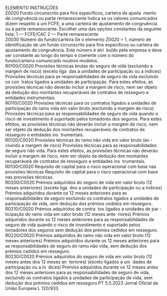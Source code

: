  
ELEMENTO  INSTRUÇÕES  
Z0020  Fundo circunscrito para fins 
específicos, carteira de ajusta ­
mento de congruência ou 
parte remanescente  Indica se os valores comunicados dizem respeito a um FCFE, a uma carteira de 
ajustamento de congruência ou à parte remanescente. Escolher uma das opções 
constantes da seguinte lista: 
1 — FCFE/CAC 
2 — Parte remanescente  
Z0030  Número do fundo/carteira  Se o elemento Z0020 = 1, número de identificação de um fundo circunscrito para 
fins específicos ou carteira de ajustamento de congruência. Este número é atri ­
buído pela empresa e deve ser constante ao longo do tempo e coerente com o 
número do fundo/carteira comunicado noutros modelos.  
R0100/C0020  Provisões técnicas brutas do 
seguro de vida (excluindo a 
margem de risco) (exceto liga ­
das a unidades de participação 
ou a índices)  Provisões técnicas para as responsabilidades de seguro de vida excluindo os con ­
tratos ligados a unidades de participação. Para estes efeitos, as provisões técnicas 
não deverão incluir a margem de risco, nem ser objeto da dedução dos montantes 
recuperáveis de contratos de resseguro e entidades instrumentais.  
R0110/C0020  Provisões técnicas para os 
contratos ligados a unidades 
de participação do ramo vida 
em valor bruto (excluindo a 
margem de risco)  Provisões técnicas para as responsabilidades de seguro de vida quando o risco de 
investimento é suportado pelos tomadores dos seguros. Para estes efeitos, as 
provisões técnicas não deverão incluir a margem de risco, nem ser objeto da 
dedução dos montantes recuperáveis de contratos de resseguro e entidades ins ­
trumentais.  
R0120/C0020  Provisões técnicas do ramo 
não vida em valor bruto (ex ­
cluindo a margem de risco)  Provisões técnicas para as responsabilidades de seguro não vida. Para estes efeitos, 
as provisões técnicas não deverão incluir a margem de risco, nem ser objeto da 
dedução dos montantes recuperáveis de contratos de resseguro e entidades ins ­
trumentais.  
R0130/C0020  Requisito de capital para o 
risco operacional com base nas 
provisões técnicas  Requisito de capital para o risco operacional com base nas provisões técnicas.  
R0200/C0020  Prémios adquiridos do seguro 
de vida em valor bruto (12 
meses anteriores) (exceto liga ­
dos a unidades de participação 
ou a índices)  Prémios adquiridos durante os 12 meses anteriores para as responsabilidades de 
seguro excluindo os contratos ligados a unidades de participação de vida, sem 
dedução dos prémios cedidos em resseguro.  
R0210/C0020  Prémios adquiridos de contra ­
tos ligados a unidades de par ­
ticipação do ramo vida em 
valor bruto (12 meses ante ­
riores)  Prémios adquiridos durante os 12 meses anteriores para as responsabilidades de 
seguro de vida quando o risco de investimento é suportado pelos tomadores dos 
seguros sem dedução dos prémios cedidos em resseguro.  
R0220/C0020  Prémios adquiridos do ramo 
não vida em valor bruto (12 
meses anteriores)  Prémios adquiridos durante os 12 meses anteriores para as responsabilidades de 
seguro do ramo não vida, sem dedução dos prémios cedidos em resseguro.  
R0230/C0020  Prémios adquiridos do seguro 
de vida em valor bruto (12 
meses antes dos 12 meses an ­
teriores) (exceto ligados a uni ­
dades de participação ou a ín ­
dices)  Prémios adquiridos durante os 12 meses antes dos 12 meses anteriores para as 
responsabilidades de seguro de vida, excluindo os contratos ligados a unidades de 
participação de vida, sem dedução dos prémios cedidos em resseguro.PT  5.5.2023 Jornal Oficial da União Europeia L 120/933